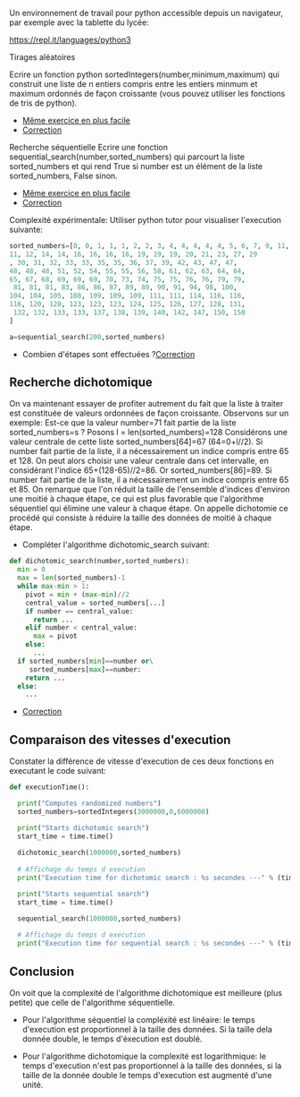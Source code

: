 Un environnement de travail pour python accessible depuis un navigateur, par exemple avec la tablette du lycée:

https://repl.it/languages/python3


Tirages aléatoires

Ecrire un fonction python sortedIntegers(number,minimum,maximum) qui construit une liste de n entiers compris entre les entiers minmum et maximum ordonnés de façon croissante (vous pouvez utiliser les fonctions de tris de python). 
- [Même exercice en plus facile](https://edisondelorgues.github.io/NSI/hint/200323hint1)
- [Correction](https://edisondelorgues.github.io/NSI/hint/Correction/200323cor1)

 
Recherche séquentielle
Ecrire une fonction sequential_search(number,sorted_numbers) qui parcourt la liste sorted_numbers et qui rend True si number est un élément de la liste sorted_numbers, False sinon.
- [Même exercice en plus facile](https://edisondelorgues.github.io/NSI/hint/200323hint2)
- [Correction](https://edisondelorgues.github.io/NSI/hint/Correction/200323cor2)


Complexité expérimentale: 
 Utiliser python tutor pour visualiser l'execution suivante:

```python
sorted_numbers=[0, 0, 1, 1, 1, 2, 2, 3, 4, 4, 4, 4, 4, 5, 6, 7, 9, 11, 
11, 12, 14, 14, 16, 16, 16, 16, 19, 19, 19, 20, 21, 23, 27, 29
, 30, 31, 32, 33, 33, 35, 35, 36, 37, 39, 42, 43, 47, 47, 
48, 48, 48, 51, 52, 54, 55, 55, 56, 58, 61, 62, 63, 64, 64,
65, 67, 68, 69, 69, 69, 70, 73, 74, 75, 75, 76, 76, 79, 79,
 81, 81, 81, 83, 86, 86, 87, 89, 89, 90, 91, 94, 98, 100, 
104, 104, 105, 108, 109, 109, 109, 111, 111, 114, 116, 116,
116, 120, 120, 123, 123, 123, 124, 125, 126, 127, 128, 131,
 132, 132, 133, 133, 137, 138, 139, 140, 142, 147, 150, 150
]

a=sequential_search(200,sorted_numbers)
```
- Combien d'étapes sont effectuées ?[Correction](https://edisondelorgues.github.io/NSI/hint/Correction/200323cor3)

## Recherche dichotomique
 
 On va maintenant essayer de profiter autrement du fait que la liste à traiter est constituée de valeurs ordonnées de façon croissante. Observons sur un exemple:
Est-ce que la valeur number=71 fait partie de la liste sorted_numbers=s ? Posons l = len(sorted_numbers)=128
Considérons une valeur centrale de cette liste sorted_numbers[64]=67 (64=0+l//2). Si number fait partie de la liste, il a nécessairement un indice compris entre 65 et 128. On peut alors choisir une valeur centrale dans cet intervalle, en considérant l'indice 65+(128-65)//2=86. Or sorted_numbers[86]=89. Si number fait partie de la liste, il a nécessairement un indice compris entre 65 et 85. On remarque que l'on réduit la taille de l'ensemble d'indices d'environ une moitié à chaque étape, ce qui est plus favorable que l'algorithme séquentiel qui élimine une valeur à chaque étape. On appelle dichotomie ce procédé qui consiste à réduire la taille des données de moitié à chaque étape.

- Compléter l'algorithme dichotomic_search suivant:


```python
def dichotomic_search(number,sorted_numbers):
  min = 0
  max = len(sorted_numbers)-1
  while max-min > 1:
    pivot = min + (max-min)//2
    central_value = sorted_numbers[...]
    if number == central_value:
      return ...
    elif number < central_value:
      max = pivot
    else:
      ...
  if sorted_numbers[min]==number or\
     sorted_numbers[max]==number:
    return ...
  else:
    ...
```

- [Correction](https://edisondelorgues.github.io/NSI/hint/Correction/200323cor4)

## Comparaison des vitesses d'execution

Constater la différence de vitesse d'execution de ces deux fonctions en executant le code suivant:

```python
def executionTime():

  print("Computes randomized numbers")
  sorted_numbers=sortedIntegers(3000000,0,6000000)

  print("Starts dichotomic search")
  start_time = time.time()
  
  dichotomic_search(1000000,sorted_numbers)
  
  # Affichage du temps d execution
  print("Execution time for dichotomic search : %s secondes ---" % (time.time() - start_time))

  print("Starts sequential search")
  start_time = time.time()

  sequential_search(1000000,sorted_numbers)
  
  # Affichage du temps d execution
  print("Execution time for sequential search : %s secondes ---" % (time.time() - start_time))
  ```
## Conclusion

 On voit que la complexité de l'algorithme dichotomique est meilleure (plus petite) que celle de l'algorithme séquentielle.

- Pour l'algorithme séquentiel la compléxité est linéaire: le temps d'execution est proportionnel à la taille des données. Si la taille dela  donnée double, le temps d'éxecution est doublé.

- Pour l'algorithme dichotomique la complexité est logarithmique: le temps d'execution n'est pas proportionnel à la taille des données, si la taille de la donnée double le temps d'execution est augmenté d'une unité.

